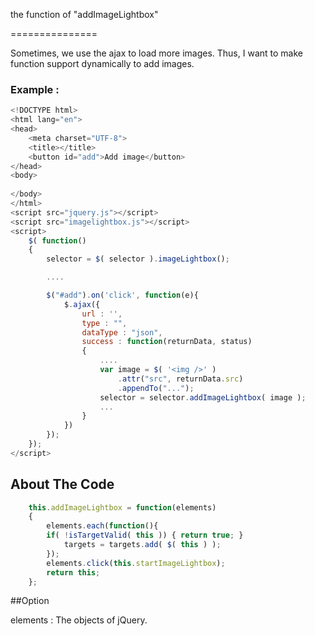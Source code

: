 the function of "addImageLightbox"

===============

Sometimes, we use the ajax to load more images. Thus, I want to make function support dynamically to add images.

### Example :

````javascript
<!DOCTYPE html>
<html lang="en">
<head>
	<meta charset="UTF-8">
	<title></title>
	<button id="add">Add image</button>
</head>
<body>
	
</body>
</html>
<script src="jquery.js"></script>
<script src="imagelightbox.js"></script>
<script>
	$( function()
	{
		selector = $( selector ).imageLightbox();

		....

		$("#add").on('click', function(e){
			$.ajax({
				url : '',
				type : "",
				dataType : "json",
				success : function(returnData, status)
				{
					....
					var image = $( '<img />' )
						.attr("src", returnData.src)
						.appendTo("...");
					selector = selector.addImageLightbox( image );
					...
				}
			})
		});
	});
</script>
````


## About The Code
````javascript
	this.addImageLightbox = function(elements)
	{
		elements.each(function(){
		if( !isTargetValid( this )) { return true; }
			targets = targets.add( $( this ) );
		});
		elements.click(this.startImageLightbox);
		return this;
	};
````
##Option

elements : The objects of jQuery.
